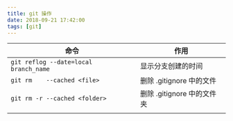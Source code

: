 ```yaml
---
title: git 操作
date: 2018-09-21 17:42:00
tags: [git]
---
```


|                  命令                 |            作用            |
|---------------------------------------|----------------------------|
| `git reflog --date=local branch_name` | 显示分支创建的时间         |
| `git rm    --cached <file>`           | 删除 .gitignore 中的文件   |
| `git rm -r --cached <folder>`         | 删除 .gitignore 中的文件夹 |
|                                       |                            |

